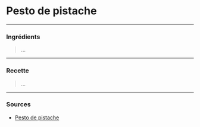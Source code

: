 # Pesto de pistache

---

### Ingrédients

> ...

---

### Recette

> ...

---

### Sources

* [Pesto de pistache](https://www.marmiton.org/recettes/recette_pesto-de-pistache_38798.aspx)
